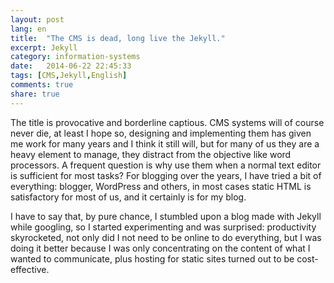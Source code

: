 ```yaml
---
layout: post
lang: en
title:  "The CMS is dead, long live the Jekyll."
excerpt: Jekyll
category: information-systems
date:   2014-06-22 22:45:33
tags: [CMS,Jekyll,English]
comments: true
share: true
---
```


The title is provocative and borderline captious. CMS systems will of course never die, at least I hope so, designing and implementing them has given me work for many years and I think it still will, but for many of us they are a heavy element to manage, they distract from the objective like word processors. A frequent question is why use them when a normal text editor is sufficient for most tasks? For blogging over the years, I have tried a bit of everything: blogger, WordPress and others, in most cases static HTML is satisfactory for most of us, and it certainly is for my blog.

I have to say that, by pure chance, I stumbled upon a blog made with Jekyll while googling, so I started experimenting and was surprised: productivity skyrocketed, not only did I not need to be online to do everything, but I was doing it better because I was only concentrating on the content of what I wanted to communicate, plus hosting for static sites turned out to be cost-effective.